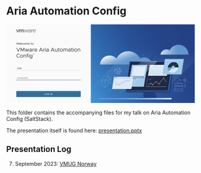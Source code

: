 # Aria Automation Config

![Aria Automation Config Login Screen](assets/aac.png)

This folder contains the accompanying files for my talk on Aria Automation Config (SaltStack).

The presentation itself is found here: [presentation.pptx](presentation/presentation.pptx)

## Presentation Log

07. September 2023: [VMUG Norway](https://vmug.no/)